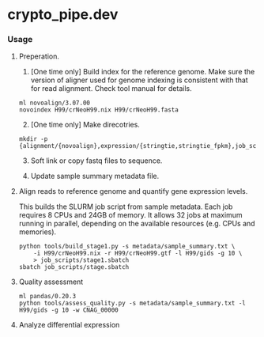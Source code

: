 # crypto_pipe.dev

### Usage
1. Preperation.
	
	1. [One time only] Build index for the reference genome. Make sure the version of aligner used for genome indexing is consistent with that for read alignment. Check tool manual for details.
	
	```
	ml novoalign/3.07.00
	novoindex H99/crNeoH99.nix H99/crNeoH99.fasta 
	```

	2. [One time only] Make direcotries. 

	```
	mkdir -p {alignment/{novoalign},expression/{stringtie,stringtie_fpkm},job_scripts,log,reports,sequence}
	```

	3. Soft link or copy fastq files to sequence.

	4. Update sample summary metadata file.

2. Align reads to reference genome and quantify gene expression levels.
	
	This builds the SLURM job script from sample metadata. Each job requires 8 CPUs and 24GB of memory. It allows 32 jobs at maximum running in parallel, depending on the available resources (e.g. CPUs and memories). 
	
	```
	python tools/build_stage1.py -s metadata/sample_summary.txt \
		-i H99/crNeoH99.nix -r H99/crNeoH99.gtf -l H99/gids -g 10 \
		> job_scripts/stage1.sbatch
	sbatch job_scripts/stage.sbatch
	```

3. Quality assessment
	
	```
	ml pandas/0.20.3
	python tools/assess_quality.py -s metadata/sample_summary.txt -l H99/gids -g 10 -w CNAG_00000
	```

4. Analyze differential expression  

